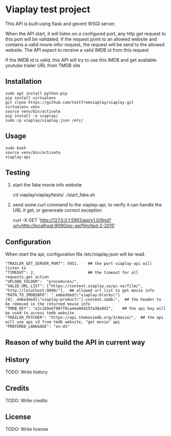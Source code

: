 # Viaplay test project

This API is built using flask and gevent WSGI server. 

When the API start, it will listen on a configured port, any http get request to this port will be validated. If the request point to an allowed website and contains a valid movie infor request, the request will be send to the allowed website. The API expect to receive a valid IMDB id from this request

If the IMDB id is valid, this API will try to use this IMDB and get available youtube trailer URL from TMDB site

## Installation

    sudo apt install python-pip
    pip install virtualenv
    git clone https://github.com/testfromviaplay/viaplay.git
    virtualenv venv
    source venv/bin/activate
    pip install -e viaplay/
    sudo cp viaplay/viaplay.json /etc/

## Usage

    sudo bash
    source venv/bin/activate
    viaplay-api

## Testing

   1. start the fake movie info website
   
        cd viaplay/viaplay/tests/
        ./start_fake.sh
    
   2. send some curl command to the viaplay-api, to verify it can handle the URL it get, or genereate correct exception
   
         curl -X GET 'http://127.0.0.1:5951/api/v1.0/find?url=http://localhost:9090/pc-se/film/ted-2-2015'

## Configuration

When start the api, configuration file /etc/viaplay.json will be read. 

    "TRAILER_GET_SERVER_PORT": 5951,    ## the port viaplay-api will listen to
    "TIMEOUT": 2,                       ## the timeout for all requests.get action 
    "UPLOAD_FOLDER":  "procedures/",
    "VALID_URL_LIST": ["https://content.viaplay.se/pc-se/film/", "http://localhost:9090/"],  ## allowed url list to get movie info
    "PATH_TO_IMDBINFO": "_embedded[\"viaplay:blocks\"][0]._embedded[\"viaplay:product\"].content.imdb:",  ## the header to be removed in the returned movie info
    "TMDB_KEY": "e2c169ebf96ff0ca4ee06425fa38a941",    ## the api key will be used to access tmdb website
    "TRAILER_FETCHER": "https://api.themoviedb.org/3/movie/",  ## the api will use api v3 from tmdb website, "get movie" api
    "PREFERED_LANGUAGE": "en-US"

## Reason of why build the API in current way

## History

TODO: Write history

## Credits

TODO: Write credits

## License

TODO: Write license

